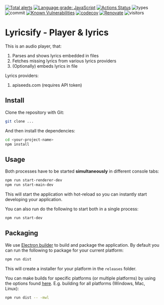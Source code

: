 [![Total alerts](https://img.shields.io/lgtm/alerts/g/yoavain/lyricsify.svg?logo=lgtm&logoWidth=18)](https://lgtm.com/projects/g/yoavain/lyricsify/alerts/)
[![Language grade: JavaScript](https://img.shields.io/lgtm/grade/javascript/g/yoavain/lyricsify.svg?logo=lgtm&logoWidth=18)](https://lgtm.com/projects/g/yoavain/lyricsify/context:javascript)
[![Actions Status](https://github.com/yoavain/lyricsify/workflows/Node%20CI/badge.svg)](https://github.com/yoavain/lyricsify/actions)
![types](https://img.shields.io/npm/types/typescript.svg)
![commit](https://img.shields.io/github/last-commit/yoavain/lyricsify.svg)
[![Known Vulnerabilities](https://snyk.io//test/github/yoavain/lyricsify/badge.svg?targetFile=package.json)](https://snyk.io//test/github/yoavain/lyricsify?targetFile=package.json)
[![codecov](https://codecov.io/gh/yoavain/lyricsify/branch/main/graph/badge.svg)](https://codecov.io/gh/yoavain/lyricsify)
[![Renovate](https://img.shields.io/badge/renovate-enabled-brightgreen.svg)](https://renovatebot.com)
![visitors](https://visitor-badge.glitch.me/badge?page_id=yoavain.lyricsify)
# Lyricsify -  Player & lyrics

This is an audio player, that:
1. Parses and shows lyrics embedded in files
2. Fetches missing lyrics from various lyrics providers
3. (Optionally) embeds lyrics in file

Lyrics providers:
1. apiseeds.com (requires API token)   

## Install
Clone the repository with Git:

```bash
git clone ...
```

And then install the dependencies:

```bash
cd <your-project-name>
npm install
```

## Usage
Both processes have to be started **simultaneously** in different console tabs:

```bash
npm run start-renderer-dev
npm run start-main-dev
```

This will start the application with hot-reload so you can instantly start developing your application.

You can also run do the following to start both in a single process:

```bash
npm run start-dev
```

## Packaging
We use [Electron builder](https://www.electron.build/) to build and package the application. By default you can run the following to package for your current platform:

```bash
npm run dist
```

This will create a installer for your platform in the `releases` folder.

You can make builds for specific platforms (or multiple platforms) by using the options found [here](https://www.electron.build/cli). E.g. building for all platforms (Windows, Mac, Linux):

```bash
npm run dist -- -mwl
```

